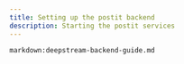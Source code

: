 ```yaml
---
title: Setting up the postit backend
description: Starting the postit services
---
```


`markdown:deepstream-backend-guide.md`